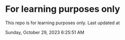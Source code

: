 # For learning purposes only
This repo is for learning purposes only.
Last updated at

Sunday, October 29, 2023 6:25:51 AM

